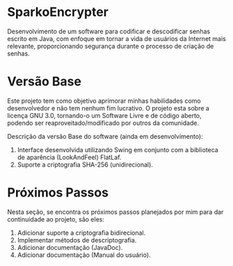 # SparkoEncrypter
Desenvolvimento de um software para codificar e descodificar senhas escrito em Java, com enfoque em tornar a vida de usuários da Internet mais relevante, proporcionando segurança durante o processo de criação de senhas.

# Versão Base
Este projeto tem como objetivo aprimorar minhas habilidades como desenvolvedor e não tem nenhum fim lucrativo. O projeto esta sobre a licença GNU 3.0, tornando-o um Software Livre e de código aberto, podendo ser reaproveitado/modificado por outros da comunidade.

Descrição da versão Base do software (ainda em desenvolvimento):

  1. Interface desenvolvida utilizando Swing em conjunto com a biblioteca de aparência (LookAndFeel) FlatLaf.
  2. Suporte a criptografia SHA-256 (unidirecional).
 
# Próximos Passos
Nesta seção, se encontra os próximos passos planejados por mim para dar continuidade ao projeto, são eles:
 
  1. Adicionar suporte a criptografia bidirecional.
  2. Implementar métodos de descriptografia.
  3. Adicionar documentação (JavaDoc).
  4. Adicionar documentação (Manual do usuário).
